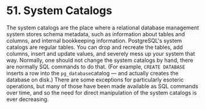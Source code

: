 # 51. System Catalogs

 The system catalogs are the place where a relational database management system stores schema metadata, such as information about tables and columns, and internal bookkeeping information. PostgreSQL's system catalogs are regular tables. You can drop and recreate the tables, add columns, insert and update values, and severely mess up your system that way. Normally, one should not change the system catalogs by hand, there are normally SQL commands to do that. \(For example, `CREATE DATABASE` inserts a row into the `pg_database`catalog — and actually creates the database on disk.\) There are some exceptions for particularly esoteric operations, but many of those have been made available as SQL commands over time, and so the need for direct manipulation of the system catalogs is ever decreasing.

